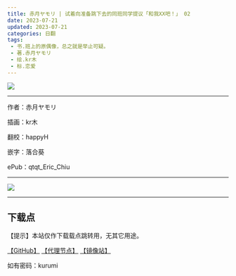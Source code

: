 ```yaml
---
title: 赤月ヤモリ | 试着向准备跳下去的同班同学提议「和我XX吧！」 02
date: 2023-07-21
updated: 2023-07-21
categories: 日翻
tags: 
 - 书.班上的原偶像，总之就是举止可疑。
 - 著.赤月ヤモリ
 - 绘.kr木
 - 标.恋爱
---
```


![](https://ghproxy.com/https://raw.githubusercontent.com/qtqtEricChiu/LightSnacks/master/pages/source/23/07/21/kurumi/2/cover.jpg)

---

作者：赤月ヤモリ

插画：kr木

翻校：happyH

嵌字：落合葵

ePub：qtqt_Eric_Chiu

---

[![](https://ghproxy.com/https://raw.githubusercontent.com/qtqtEricChiu/LightSnacks/master/pages/source/23/07/21/kurumi/2/jump.png)](https://lightsnacks.netlify.app/posts/kurumi.1)

---

## 下载点

【提示】本站仅作下载载点跳转用，无其它用途。

[【GitHub】](https://raw.githubusercontent.com/qtqtEricChiu/LightSnacks/master/pages/source/23/07/21/kurumi/2/%5B%E8%B5%A4%E6%9C%88%E3%83%A4%E3%83%A2%E3%83%AA%5D.%E8%AF%95%E7%9D%80%E5%90%91%E5%87%86%E5%A4%87%E8%B7%B3%E4%B8%8B%E5%8E%BB%E7%9A%84%E5%90%8C%E7%8F%AD%E5%90%8C%E5%AD%A6%E6%8F%90%E8%AE%AE%E3%80%8C%E5%92%8C%E6%88%91XX%E5%90%A7%EF%BC%81%E3%80%8D.02.epub) [【代理节点】](https://ghproxy.com/https://github.com/qtqtEricChiu/LightSnacks/raw/master/pages/source/23/07/21/kurumi/2/%5B%E8%B5%A4%E6%9C%88%E3%83%A4%E3%83%A2%E3%83%AA%5D.%E8%AF%95%E7%9D%80%E5%90%91%E5%87%86%E5%A4%87%E8%B7%B3%E4%B8%8B%E5%8E%BB%E7%9A%84%E5%90%8C%E7%8F%AD%E5%90%8C%E5%AD%A6%E6%8F%90%E8%AE%AE%E3%80%8C%E5%92%8C%E6%88%91XX%E5%90%A7%EF%BC%81%E3%80%8D.02.epub) [【镜像站】](https://hub.nuaa.cf/qtqtEricChiu/LightSnacks/raw/master/pages/source/23/07/21/kurumi/2/%5B%E8%B5%A4%E6%9C%88%E3%83%A4%E3%83%A2%E3%83%AA%5D.%E8%AF%95%E7%9D%80%E5%90%91%E5%87%86%E5%A4%87%E8%B7%B3%E4%B8%8B%E5%8E%BB%E7%9A%84%E5%90%8C%E7%8F%AD%E5%90%8C%E5%AD%A6%E6%8F%90%E8%AE%AE%E3%80%8C%E5%92%8C%E6%88%91XX%E5%90%A7%EF%BC%81%E3%80%8D.02.epub)

如有密码：kurumi